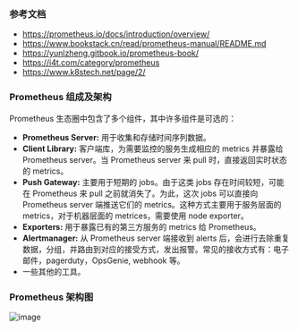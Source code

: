 ### 参考文档
* https://prometheus.io/docs/introduction/overview/
* https://www.bookstack.cn/read/prometheus-manual/README.md
* https://yunlzheng.gitbook.io/prometheus-book/
* https://i4t.com/category/prometheus
* https://www.k8stech.net/page/2/

### Prometheus 组成及架构
Prometheus 生态圈中包含了多个组件，其中许多组件是可选的：

- **Prometheus Server:** 用于收集和存储时间序列数据。
- **Client Library:** 客户端库，为需要监控的服务生成相应的 metrics 并暴露给 Prometheus server。当 Prometheus server 来 pull 时，直接返回实时状态的 metrics。
- **Push Gateway:** 主要用于短期的 jobs。由于这类 jobs 存在时间较短，可能在 Prometheus 来 pull 之前就消失了。为此，这次 jobs 可以直接向 Prometheus server 端推送它们的 metrics。这种方式主要用于服务层面的 metrics，对于机器层面的 metrices，需要使用 node exporter。
- **Exporters:** 用于暴露已有的第三方服务的 metrics 给 Prometheus。
- **Alertmanager:** 从 Prometheus server 端接收到 alerts 后，会进行去除重复数据，分组，并路由到对应的接受方式，发出报警。常见的接收方式有：电子邮件，pagerduty，OpsGenie, webhook 等。
- 一些其他的工具。

### Prometheus 架构图
![image](https://prometheus.io/assets/architecture.png)